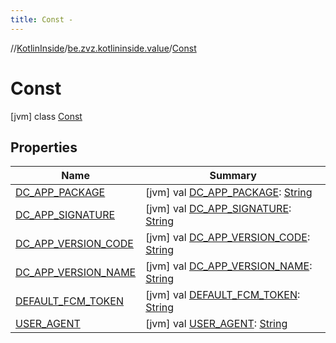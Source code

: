 ```yaml
---
title: Const -
---
```

//[KotlinInside](../../index.md)/[be.zvz.kotlininside.value](../index.md)/[Const](index.md)



# Const  
 [jvm] class [Const](index.md)   


## Properties  
  
|  Name|  Summary| 
|---|---|
| [DC_APP_PACKAGE](index.md#be.zvz.kotlininside.value/Const/DC_APP_PACKAGE/#/PointingToDeclaration/)|  [jvm] val [DC_APP_PACKAGE](index.md#be.zvz.kotlininside.value/Const/DC_APP_PACKAGE/#/PointingToDeclaration/): [String](https://docs.oracle.com/javase/7/docs/api/java/lang/String.html)   <br>
| [DC_APP_SIGNATURE](index.md#be.zvz.kotlininside.value/Const/DC_APP_SIGNATURE/#/PointingToDeclaration/)|  [jvm] val [DC_APP_SIGNATURE](index.md#be.zvz.kotlininside.value/Const/DC_APP_SIGNATURE/#/PointingToDeclaration/): [String](https://docs.oracle.com/javase/7/docs/api/java/lang/String.html)   <br>
| [DC_APP_VERSION_CODE](index.md#be.zvz.kotlininside.value/Const/DC_APP_VERSION_CODE/#/PointingToDeclaration/)|  [jvm] val [DC_APP_VERSION_CODE](index.md#be.zvz.kotlininside.value/Const/DC_APP_VERSION_CODE/#/PointingToDeclaration/): [String](https://docs.oracle.com/javase/7/docs/api/java/lang/String.html)   <br>
| [DC_APP_VERSION_NAME](index.md#be.zvz.kotlininside.value/Const/DC_APP_VERSION_NAME/#/PointingToDeclaration/)|  [jvm] val [DC_APP_VERSION_NAME](index.md#be.zvz.kotlininside.value/Const/DC_APP_VERSION_NAME/#/PointingToDeclaration/): [String](https://docs.oracle.com/javase/7/docs/api/java/lang/String.html)   <br>
| [DEFAULT_FCM_TOKEN](index.md#be.zvz.kotlininside.value/Const/DEFAULT_FCM_TOKEN/#/PointingToDeclaration/)|  [jvm] val [DEFAULT_FCM_TOKEN](index.md#be.zvz.kotlininside.value/Const/DEFAULT_FCM_TOKEN/#/PointingToDeclaration/): [String](https://docs.oracle.com/javase/7/docs/api/java/lang/String.html)   <br>
| [USER_AGENT](index.md#be.zvz.kotlininside.value/Const/USER_AGENT/#/PointingToDeclaration/)|  [jvm] val [USER_AGENT](index.md#be.zvz.kotlininside.value/Const/USER_AGENT/#/PointingToDeclaration/): [String](https://docs.oracle.com/javase/7/docs/api/java/lang/String.html)   <br>

